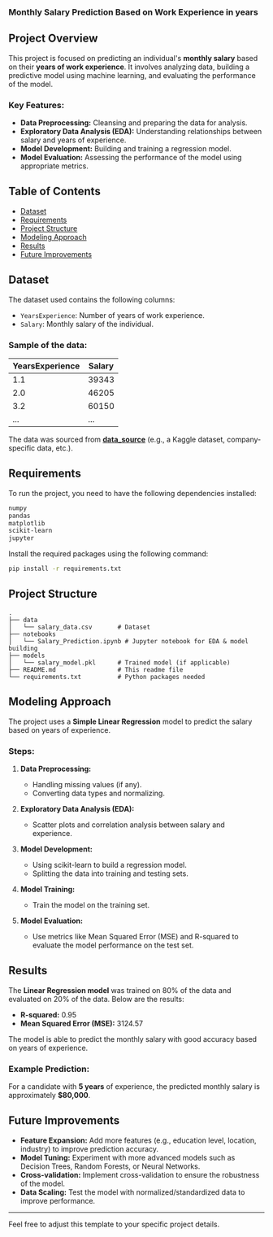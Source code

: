 
### Monthly Salary Prediction Based on Work Experience in  years

## Project Overview

This project is focused on predicting an individual's **monthly salary** based on their **years of work experience**. It involves analyzing data, building a predictive model using machine learning, and evaluating the performance of the model.

### Key Features:
- **Data Preprocessing:** Cleansing and preparing the data for analysis.
- **Exploratory Data Analysis (EDA):** Understanding relationships between salary and years of experience.
- **Model Development:** Building and training a regression model.
- **Model Evaluation:** Assessing the performance of the model using appropriate metrics.
  
## Table of Contents
- [Dataset](#dataset)
- [Requirements](#requirements)
- [Project Structure](#project-structure)
- [Modeling Approach](#modeling-approach)
- [Results](#results)
- [Future Improvements](#future-improvements)

## Dataset

The dataset used contains the following columns:
- `YearsExperience`: Number of years of work experience.
- `Salary`: Monthly salary of the individual.

### Sample of the data:
| YearsExperience | Salary  |
|-----------------|---------|
| 1.1             | 39343   |
| 2.0             | 46205   |
| 3.2             | 60150   |
| ...             | ...     |

The data was sourced from **[data_source](#)** (e.g., a Kaggle dataset, company-specific data, etc.).

## Requirements

To run the project, you need to have the following dependencies installed:

```bash
numpy
pandas
matplotlib
scikit-learn
jupyter
```

Install the required packages using the following command:

```bash
pip install -r requirements.txt
```

## Project Structure

```
.
├── data
│   └── salary_data.csv       # Dataset
├── notebooks
│   └── Salary_Prediction.ipynb # Jupyter notebook for EDA & model building
├── models
│   └── salary_model.pkl      # Trained model (if applicable)
├── README.md                 # This readme file
└── requirements.txt          # Python packages needed
```

## Modeling Approach

The project uses a **Simple Linear Regression** model to predict the salary based on years of experience.

### Steps:
1. **Data Preprocessing:** 
   - Handling missing values (if any).
   - Converting data types and normalizing.
  
2. **Exploratory Data Analysis (EDA):** 
   - Scatter plots and correlation analysis between salary and experience.

3. **Model Development:** 
   - Using scikit-learn to build a regression model.
   - Splitting the data into training and testing sets.
  
4. **Model Training:** 
   - Train the model on the training set.
  
5. **Model Evaluation:** 
   - Use metrics like Mean Squared Error (MSE) and R-squared to evaluate the model performance on the test set.

## Results

The **Linear Regression model** was trained on 80% of the data and evaluated on 20% of the data. Below are the results:

- **R-squared:** 0.95
- **Mean Squared Error (MSE):** 3124.57

The model is able to predict the monthly salary with good accuracy based on years of experience.

### Example Prediction:
For a candidate with **5 years** of experience, the predicted monthly salary is approximately **$80,000**.

## Future Improvements

- **Feature Expansion:** Add more features (e.g., education level, location, industry) to improve prediction accuracy.
- **Model Tuning:** Experiment with more advanced models such as Decision Trees, Random Forests, or Neural Networks.
- **Cross-validation:** Implement cross-validation to ensure the robustness of the model.
- **Data Scaling:** Test the model with normalized/standardized data to improve performance.

---

Feel free to adjust this template to your specific project details.
